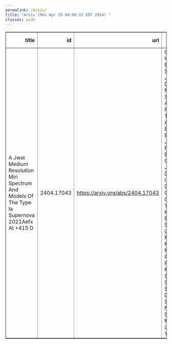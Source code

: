 ```yaml
---
permalink: /Arxiv/
title: "Arxiv (Mon Apr 29 04:00:33 EDT 2024) "
classes: wide
---
```

<table border="1" class="dataframe">
  <thead>
    <tr style="text-align: right;">
      <th>title</th>
      <th>id</th>
      <th>url</th>
      <th>authors</th>
      <th>Local Authors</th>
    </tr>
  </thead>
  <tbody>
    <tr>
      <td>A Jwst Medium Resolution Miri Spectrum And Models Of The Type Ia   Supernova 2021Aefx At +415 D</td>
      <td>2404.17043</td>
      <td><a href="https://arxiv.org/abs/2404.17043" target="_blank">https://arxiv.org/abs/2404.17043</a></td>
      <td>C. Ashall, P. Hoeflich, E. Baron, M. Shahbandeh, J. M. Derkacy, K. Medler, B. J. Shappee, M. A. Tucker, E. Fereidouni, T. Mera, J. Andrews, D. Baade, K. A. Bostroem, P. J. Brown, C. R. Burns, A. Burrow, A. Cikota, T. De Jaeger, A. Do, Y. Dong, I. Dominguez, O. Fox, L. Galbany, E. Y. Hsiao, K. Krisciunas, B. Khaghani, S. Kumar, J. Lu, J. R. Maund, P. Mazzali, N. Morrell, F. Patat, C. Pfeffer, M. M. Phillips, J. Schmidt, S. Stangl, C. P. Stevens, M. D. Stritzinger, N. B. Suntzeff, C. M. Telesco, L. Wang, Y. Yang</td>
      <td>Michael Tucker</td>
    </tr>
  </tbody>
</table>